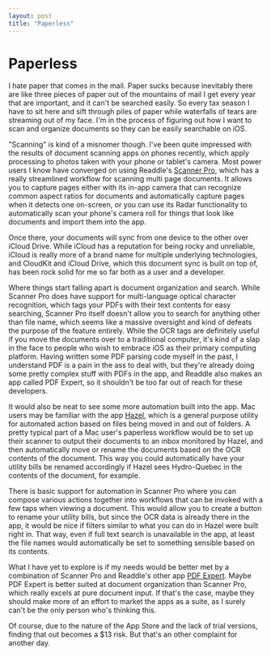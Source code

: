 ```yaml
---
layout: post
title: "Paperless"
---
```


# Paperless

I hate paper that comes in the mail. Paper sucks because inevitably there are like three pieces of paper out of the mountains of mail I get every year that are important, and it can't be searched easily. So every tax season I have to sit here and sift through piles of paper while waterfalls of tears are streaming out of my face. I'm in the process of figuring out how I want to scan and organize documents so they can be easily searchable on iOS.

"Scanning" is kind of a misnomer though. I've been quite impressed with the results of document scanning apps on phones recently, which apply processing to photos taken with your phone or tablet's camera. Most power users I know have converged on using Readdle's [Scanner Pro][sp], which has a really streamlined workflow for scanning multi page documents. It allows you to capture pages either with its in-app camera that can recognize common aspect ratios for documents and automatically capture pages when it detects one on-screen, or you can use its Radar functionality to automatically scan your phone's camera roll for things that look like documents and import them into the app.

Once there, your documents will sync from one device to the other over iCloud Drive. While iCloud has a reputation for being rocky and unreliable, iCloud is really more of a brand name for multiple underlying technologies, and CloudKit and iCloud Drive, which this document sync is built on top of, has been rock solid for me so far both as a user and a developer.

Where things start falling apart is document organization and search. While Scanner Pro does have support for multi-language optical character recognition, which tags your PDFs with their text contents for easy searching, Scanner Pro itself doesn't allow you to search for anything other than file name, which seems like a massive oversight and kind of defeats the purpose of the feature entirely. While the OCR tags are definitely useful if you move the documents over to a traditional computer, it's kind of a slap in the face to people who wish to embrace iOS as their primary computing platform. Having written some PDF parsing code myself in the past, I understand PDF is a pain in the ass to deal with, but they're already doing some pretty complex stuff with PDFs in the app, and Readdle also makes an app called PDF Expert, so it shouldn't be too far out of reach for these developers.

It would also be neat to see some more automation built into the app. Mac users may be familiar with the app [Hazel][hazel], which is a general purpose utility for automated action based on files being moved in and out of folders. A pretty typical part of a Mac user's paperless workflow would be to set up their scanner to output their documents to an inbox monitored by Hazel, and then automatically move or rename the documents based on the OCR contents of the document. This way you could automatically have your utility bills be renamed accordingly if Hazel sees Hydro-Quebec in the contents of the document, for example.

There is basic support for automation in Scanner Pro where you can compose various actions together into workflows that can be invoked with a few taps when viewing a document. This would allow you to create a button to rename your utility bills, but since the OCR data is already there in the app, it would be nice if filters similar to what you can do in Hazel were built right in. That way, even if full text search is unavailable in the app, at least the file names would automatically be set to something sensible based on its contents.

What I have yet to explore is if my needs would be better met by a combination of Scanner Pro and Readdle's other app [PDF Expert][pe]. Maybe PDF Expert is better suited at document organization than Scanner Pro, which really excels at pure document input. If that's the case, maybe they should make more of an effort to market the apps as a suite, as I surely can't be the only person who's thinking this.

Of course, due to the nature of the App Store and the lack of trial versions, finding that out becomes a $13 risk. But that's an other complaint for another day.

[sp]:  https://appsto.re/ca/lva5t.i
[pe]: https://appsto.re/ca/nGcwS.i
[hazel]: http://www.noodlesoft.com/hazel.php
